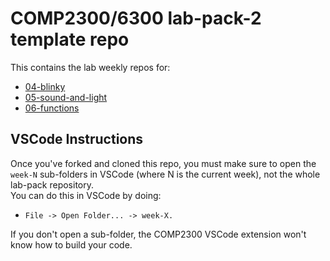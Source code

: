 # COMP2300/6300 lab-pack-2 template repo

This contains the lab weekly repos for:
   - [04-blinky](https://cs.anu.edu.au/courses/comp2300/labs/04-blinky/)
   - [05-sound-and-light](https://cs.anu.edu.au/courses/comp2300/labs/05-sound-and-light/)
   - [06-functions](https://cs.anu.edu.au/courses/comp2300/labs/06-functions/)

## VSCode Instructions

Once you've forked and cloned this repo, you must make sure to open the `week-N` sub-folders in VSCode (where N is the current week), not the whole lab-pack repository.  
You can do this in VSCode by doing:  
- `File -> Open Folder... -> week-X.`  

If you don't open a sub-folder, the COMP2300 VSCode extension won't know how to build your code.